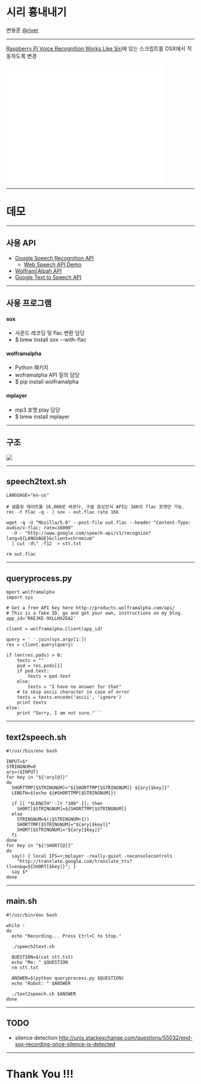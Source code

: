 
# 시리 흉내내기 

변용훈
[@river](http://twitter.com/river)

---

[Raspberry Pi Voice Recognition Works Like
Siri](http://blog.oscarliang.net/raspberry-pi-voice-recognition-works-like-siri/)에 있는 스크립트를 OSX에서 작동하도록 변경

<iframe width="420" height="315" src="//www.youtube.com/embed/OP2IvkqrRnU"
frameborder="0" allowfullscreen></iframe>

---

# 데모

---

## 사용 API

- [Google Speech Recognition API](https://gist.github.com/alotaiba/1730160)
  - [Web Speech API Demo](https://www.google.com/intl/en/chrome/demos/speech.html)
- [Wolfram|Alpah API](http://products.wolframalpha.com/api/)
- [Google Text to Speech API](https://gist.github.com/alotaiba/1728771)

---

## 사용 프로그램

#### sox

- 사운드 레코딩 및 flac 변환 담당 
- $ brew install sox --with-flac

#### wolframalpha

- Python 패키지 
- woframalpha API 질의 담당 
- $ pip install wolframalpha

#### mplayer

- mp3 포맷 play 담당 
- $ brew install mplayer

---

## 구조

<img src='/img/siri1.png' style='border:none' />

---

## speech2text.sh 

```
LANGUAGE="en-us"

# 샘플링 레이트를 16,000로 바꾼다. 구글 음성인식 API는 16K의 flac 포맷만 가능.
rec -t flac -q - | sox - out.flac rate 16k 

wget -q -U "Mozilla/5.0" --post-file out.flac --header "Content-Type: audio/x-flac; rate=16000" 
  -O - "http://www.google.com/speech-api/v1/recognize?lang=${LANGUAGE}&client=chromium" 
  | cut -d\" -f12  > stt.txt

rm out.flac
```

---

## queryprocess.py

```
mport wolframalpha
import sys

# Get a free API key here http://products.wolframalpha.com/api/
# This is a fake ID, go and get your own, instructions on my blog.
app_id='R6EJKE-9XLLHX2EA2'

client = wolframalpha.Client(app_id)

query = ' '.join(sys.argv[1:])
res = client.query(query)

if len(res.pods) > 0:
    texts = ""
    pod = res.pods[1]
    if pod.text:
        texts = pod.text
    else:
        texts = "I have no answer for that"
    # to skip ascii character in case of error
    texts = texts.encode('ascii', 'ignore')
    print texts
else:
    print "Sorry, I am not sure."```
```

---

## text2speech.sh

```
#!/usr/bin/env bash

INPUT=$*
STRINGNUM=0
ary=($INPUT)
for key in "${!ary[@]}"
do
  SHORTTMP[$STRINGNUM]="${SHORTTMP[$STRINGNUM]} ${ary[$key]}"
  LENGTH=$(echo ${#SHORTTMP[$STRINGNUM]})

  if [[ "$LENGTH" -lt "100" ]]; then
    SHORT[$STRINGNUM]=${SHORTTMP[$STRINGNUM]}
  else
    STRINGNUM=$(($STRINGNUM+1))
    SHORTTMP[$STRINGNUM]="${ary[$key]}"
    SHORT[$STRINGNUM]="${ary[$key]}"
  fi
done
for key in "${!SHORT[@]}"
do
  say() { local IFS=+;mplayer -really-quiet -noconsolecontrols 
    "http://translate.google.com/translate_tts?tl=en&q=${SHORT[$key]}"; }
  say $*
done
```

---

## main.sh

```
#!/usr/bin/env bash

while :
do
  echo "Recording... Press Ctrl+C to Stop."

  ./speech2text.sh

  QUESTION=$(cat stt.txt)
  echo "Me: " $QUESTION
  rm stt.txt

  ANSWER=$(python queryprocess.py $QUESTION)
  echo "Robot: " $ANSWER

  ./text2speech.sh $ANSWER
done
```

---

## TODO 

- silence detection
http://unix.stackexchange.com/questions/55032/end-sox-recording-once-silence-is-detected


---

# Thank You !!!
  
